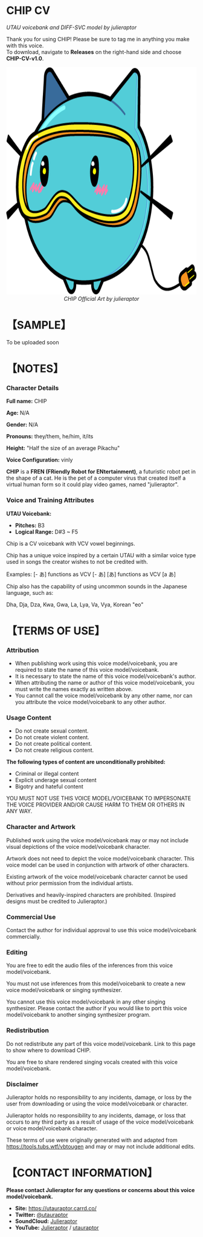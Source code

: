 # CHIP CV
<i> UTAU voicebank and DIFF-SVC model by julieraptor</i>

Thank you for using CHIP! Please be sure to tag me in anything you make with this voice.
<br>
To download, navigate to **Releases** on the right-hand side and choose **CHIP-CV-v1.0**.

<p align="center">
<img src ="https://github.com/julieraptor/CHIP-UTAU/blob/main/art/Chip.png?raw=true" height="600" />
<br>
<i>CHIP Official Art by julieraptor</i>
</p>

# 【SAMPLE】 

To be uploaded soon

# 【NOTES】 
### Character Details
**Full name:** CHIP

**Age:** N/A

**Gender:** N/A

**Pronouns:** they/them, he/him, it/its

**Height:** "Half the size of an average Pikachu"

**Voice Configuration:** vinly

**CHIP** is a **FREN (FRiendly Robot for ENtertainment)**, a futuristic robot pet in the shape of a cat. He is the pet of a computer virus that created itself a virtual human form so it could play video games, named "julieraptor".

### Voice and Training Attributes

**UTAU Voicebank:**
- **Pitches:** B3
- **Logical Range:** D#3 ~ F5

Chip is a CV voicebank with VCV vowel beginnings.

Chip has a unique voice inspired by a certain UTAU with a similar voice type used in songs the creator wishes to not be credited with.

Examples:
[- あ] functions as VCV [- あ]
[あ] functions as VCV [a あ]

Chip also has the capability of using uncommon sounds in the Japanese language, such as:

Dha, Dja, Dza, Kwa, Gwa, La, Lya, Va, Vya, Korean "eo" 

# 【TERMS OF USE】

### Attribution
- When publishing work using this voice model/voicebank, you are required to state the name of this voice model/voicebank.
- It is necessary to state the name of this voice model/voicebank's author.
- When attributing the name or author of this voice model/voicebank, you must write the names exactly as written above. 
- You cannot call the voice model/voicebank by any other name, nor can you attribute the voice model/voicebank to any other author.

### Usage Content

 - Do not create sexual content. 
 - Do not create violent content. 
 - Do not create political content.
 - Do not create religious content.


**The following types of content are unconditionally prohibited:**
 - Criminal or illegal content 
 - Explicit underage sexual content 
 - Bigotry and hateful content
 
 YOU MUST NOT USE THIS VOICE MODEL/VOICEBANK TO IMPERSONATE THE VOICE PROVIDER AND/OR CAUSE HARM TO THEM OR OTHERS IN ANY WAY.

### Character and Artwork

Published work using the voice model/voicebank may or may not include visual depictions of the voice model/voicebank character.

Artwork does not need to depict the voice model/voicebank character. This voice model can be used in conjunction with artwork of other characters.

Existing artwork of the voice model/voicebank character cannot be used without prior permission from the individual artists.

Derivatives and heavily-inspired characters are prohibited. (Inspired designs must be credited to Julieraptor.)

### Commercial Use
Contact the author for individual approval to use this voice model/voicebank commercially.

### Editing
You are free to edit the audio files of the inferences from this voice model/voicebank.

You must not use inferences from this model/voicebank to create a new voice model/voicebank or singing synthesizer.

You cannot use this voice model/voicebank in any other singing synthesizer. Please contact the author if you would like to port this voice model/voicebank to another singing synthesizer program.

### Redistribution

Do not redistribute any part of this voice model/voicebank. Link to this page to show where to download CHIP.

You are free to share rendered singing vocals created with this voice model/voicebank.

### Disclaimer
Julieraptor holds no responsibility to any incidents, damage, or loss by the user from downloading or using the voice model/voicebank or character.

Julieraptor holds no responsibility to any incidents, damage, or loss that occurs to any third party as a result of usage of the voice model/voicebank or voice model/voicebank character.

These terms of use were originally generated with and adapted from https://tools.tubs.wtf/vbtougen and may or may not include additional edits.

# 【CONTACT INFORMATION】
**Please contact Julieraptor for any questions or concerns about this voice model/voicebank.**
 - **Site:** https://utauraptor.carrd.co/
- **Twitter:** [@utauraptor](https://twitter.com/utauraptor)
- **SoundCloud:** [Julieraptor](https://soundcloud.com/julieraptor)
- **YouTube:** [Julieraptor](https://www.youtube.com/channel/UCWydCTZjtDzWUgPVE_2Ff_A) / [utauraptor](https://www.youtube.com/channel/UCaJ0Q7aEmNdZAME8zvxQICg)
